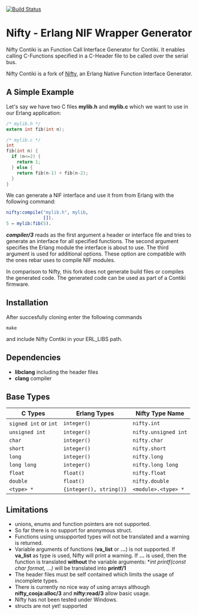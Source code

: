 [![Build Status](https://travis-ci.org/parapluu/nifty.svg?branch=master)](https://travis-ci.org/parapluu/nifty)

# Nifty - Erlang NIF Wrapper Generator
Nifty Contiki is an Function Call Interface Generator for Contiki. It enables calling C-Functions specified in a C-Header file to be called over the serial bus.

Nifty Contiki is a fork of [Nifty](http://parapluu.github.io/nifty/), an Erlang Native Function Interface Generator.

## A Simple Example

Let's say we have two C files **mylib.h** and **mylib.c** which we want to use in our Erlang application:

```C
/* mylib.h */
extern int fib(int n);

/* mylib.c */
int
fib(int n) {
  if (n<=2) {
    return 1;
  } else {
    return fib(n-1) + fib(n-2);
  }
}

```

We can generate a NIF interface and use it from from Erlang with the following command:

```Erlang
nifty:compile("mylib.h", mylib,
              []).
5 = mylib:fib(5).
```

***compiler/3*** reads as the first argument a header or interface file and tries to generate an interface for all 
specified functions. The second argument specifies the Erlang module the interface is about to use. The third argument is used for additional options. These option are compatible with the ones rebar uses to compile NIF modules. 

In comparison to Nifty, this fork does not generate build files or compiles the generated code. The generated code can be used as part of a Contiki firmware.

## Installation
After succesfully cloning enter the following commands

```
make
```

and include Nifty Contiki in your ERL_LIBS path.

## Dependencies
+ **libclang** including the header files
+ **clang** compiler

## Base Types

| C Types                                  | Erlang Types                 | Nifty Type Name
|------------------------------------------|------------------------------|---------------------------
| ```signed int``` or ```int```            | ```integer()```              | ```nifty.int```
| ```unsigned int```                       | ```integer()```              | ```nifty.unsigned int```
| ```char```                               | ```integer()```              | ```nifty.char```
| ```short```                              | ```integer()```              | ```nifty.short```
| ```long```                               | ```integer()```              | ```nifty.long```
| ```long long```                          | ```integer()```              | ```nifty.long long```
| ```float```                              | ```float()```                | ```nifty.float```
| ```double```                             | ```float()```                | ```nifty.double```
| ```<type> *```                           | ```{integer(), string()}```  | ```<module>.<type> *```

## Limitations
+ unions, enums and function pointers are not supported.
+ So far there is no support for anonymous struct.
+ Functions using unsupported types will not be translated and a warning is returned. 
+ Variable arguments of functions (**va_list** or **...**) is not supported. If **va_list** as type is used, Nifty will print a warning. If **...** is used, then the function is translated **without** the variable arguments: **int printf(const char *format, ...)** will be translated into **printf/1**
+ The header files must be self contained which limits the usage of incomplete types. 
+ There is currently no nice way of using arrays although **nifty_cooja:alloc/3** and **nifty:read/3** allow basic usage.
+ Nifty has not been tested under Windows.
+ structs are not yet! supported
